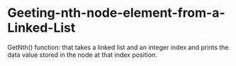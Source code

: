 # Geeting-nth-node-element-from-a-Linked-List
GetNth() function: that takes a linked list and an integer index and prints the data value stored in the node at that index position.
